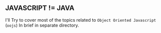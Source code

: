 
                
            

**JAVASCRIPT != JAVA**
------------------

I'll Try to cover most of the topics related to `Object Oriented Javascript` (`oojs`) In brief in separate directory.

